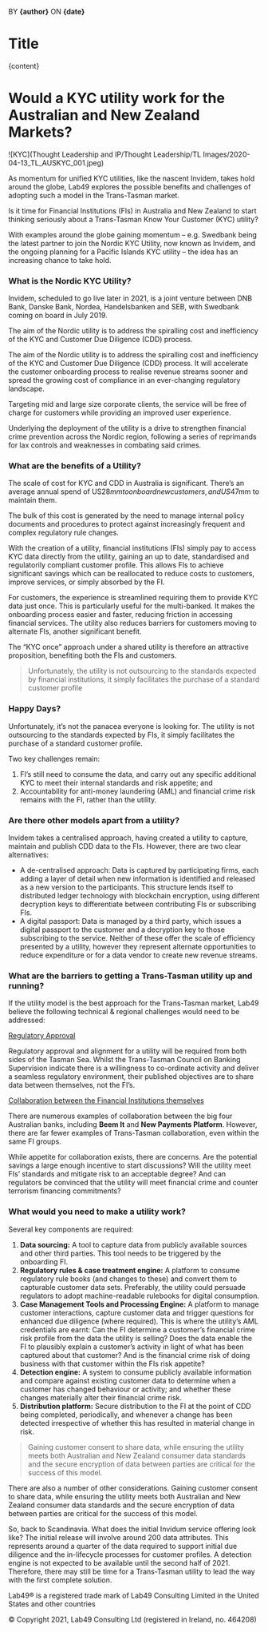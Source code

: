 
BY __{author}__
ON __{date}__
# Title

{content}
# Would a KYC utility work for the Australian and New Zealand Markets?

![KYC](Thought Leadership and IP/Thought Leadership/TL Images/2020-04-13_TL_AUSKYC_001.jpeg)

As momentum for unified KYC utilities, like the nascent Invidem, takes hold around the globe, Lab49 explores the possible benefits and challenges of adopting such a model in the Trans-Tasman market.

Is it time for Financial Institutions (FIs) in Australia and New Zealand to start thinking seriously about a Trans-Tasman Know Your Customer (KYC) utility?

With examples around the globe gaining momentum – e.g. Swedbank being the latest partner to join the Nordic KYC Utility, now known as Invidem, and the ongoing planning for a Pacific Islands KYC utility – the idea has an increasing chance to take hold.

### What is the Nordic KYC Utility?

Invidem, scheduled to go live later in 2021, is a joint venture between DNB Bank, Danske Bank, Nordea, Handelsbanken and SEB, with Swedbank coming on board in July 2019.

The aim of the Nordic utility is to address the spiralling cost and inefficiency of the KYC and Customer Due Diligence (CDD) process.

The aim of the Nordic utility is to address the spiralling cost and inefficiency of the KYC and Customer Due Diligence (CDD) process. It will accelerate the customer onboarding process to realise revenue streams sooner and spread the growing cost of compliance in an ever-changing regulatory landscape.  

Targeting mid and large size corporate clients, the service will be free of charge for customers while providing an improved user experience.

Underlying the deployment of the utility is a drive to strengthen financial crime prevention across the Nordic region, following a series of reprimands for lax controls and weaknesses in combating said crimes.

### What are the benefits of a Utility?

The scale of cost for KYC and CDD in Australia is significant. There’s an average annual spend of US$28mm to onboard new customers, and US$47mm to maintain them.

The bulk of this cost is generated by the need to manage internal policy documents and procedures to protect against increasingly frequent and complex regulatory rule changes.

With the creation of a utility, financial institutions (FIs) simply pay to access KYC data directly from the utility, gaining an up to date, standardised and regulatorily compliant customer profile. This allows FIs to achieve significant savings which can be reallocated to reduce costs to customers, improve services, or simply absorbed by the FI.

For customers, the experience is streamlined requiring them to provide KYC data just once. This is particularly useful for the multi-banked. It makes the onboarding process easier and faster, reducing friction in accessing financial services. The utility also reduces barriers for customers moving to alternate FIs, another significant benefit.

The “KYC once” approach under a shared utility is therefore an attractive proposition, benefiting both the FIs and customers.

> Unfortunately, the utility is not outsourcing to the standards expected by financial institutions, it simply facilitates the purchase of a standard customer profile

### Happy Days?

Unfortunately, it’s not the panacea everyone is looking for. The utility is not outsourcing to the standards expected by FIs, it simply facilitates the purchase of a standard customer profile.

Two key challenges remain:

1. FI’s still need to consume the data, and carry out any specific additional KYC to meet their internal standards and risk appetite; and
1. Accountability for anti-money laundering (AML) and financial crime risk remains with the FI, rather than the utility.

### Are there other models apart from a utility?

Invidem takes a centralised approach, having created a utility to capture, maintain and publish CDD data to the FIs. However, there are two clear alternatives:

* A de-centralised approach: Data is captured by participating firms, each adding a layer of detail when new information is identified and released as a new version to the participants. This structure lends itself to distributed ledger technology with blockchain encryption, using different decryption keys to differentiate between contributing FIs or subscribing FIs.
* A digital passport:  Data is managed by a third party, which issues a digital passport to the customer and a decryption key to those subscribing to the service.
Neither of these offer the scale of efficiency presented by a utility, however they represent alternate opportunities to reduce expenditure or for a data vendor to create new revenue streams.

### What are the barriers to getting a Trans-Tasman utility up and running?

If the utility model is the best approach for the Trans-Tasman market, Lab49 believe the following technical & regional challenges would need to be addressed:

<ins>Regulatory Approval</ins>

Regulatory approval and alignment for a utility will be required from both sides of the Tasman Sea. Whilst the Trans-Tasman Council on Banking Supervision indicate there is a willingness to co-ordinate activity and deliver a seamless regulatory environment, their published objectives are to share data between themselves, not the FI’s.

<ins>Collaboration between the Financial Institutions themselves</ins>

There are numerous examples of collaboration between the big four Australian banks, including __Beem It__ and __New Payments Platform__. However, there are far fewer examples of Trans-Tasman collaboration, even within the same FI groups.

While appetite for collaboration exists, there are concerns. Are the potential savings a large enough incentive to start discussions? Will the utility meet FIs’ standards and mitigate risk to an acceptable degree? And can regulators be convinced that the utility will meet financial crime and counter terrorism financing commitments?

### What would you need to make a utility work?

Several key components are required:

1. __Data sourcing:__ A tool to capture data from publicly available sources and other third parties. This tool needs to be triggered by the onboarding FI.
1. __Regulatory rules & case treatment engine:__ A platform to consume regulatory rule books (and changes to these) and convert them to capturable customer data sets. Preferably, the utility could persuade regulators to adopt machine-readable rulebooks for digital consumption.
1. __Case Management Tools and Processing Engine:__ A platform to manage customer interactions, capture customer data and trigger questions for enhanced due diligence (where required).
This is where the utility’s AML credentials are earnt: Can the FI determine a customer’s financial crime risk profile from the data the utility is selling? Does the data enable the FI to plausibly explain a customer’s activity in light of what has been captured about that customer? And is the financial crime risk of doing business with that customer within the FIs risk appetite?
1. __Detection engine:__ A system to consume publicly available information and compare against existing customer data to determine when a customer has changed behaviour or activity; and whether these changes materially alter their financial crime risk.
1. __Distribution platform:__ Secure distribution to the FI at the point of CDD being completed, periodically, and whenever a change has been detected irrespective of whether this has resulted in material change in risk.
> Gaining customer consent to share data, while ensuring the utility meets both Australian and New Zealand consumer data standards and the secure encryption of data between parties are critical for the success of this model.

There are also a number of other considerations. Gaining customer consent to share data, while ensuring the utility meets both Australian and New Zealand consumer data standards and the secure encryption of data between parties are critical for the success of this model.

So, back to Scandinavia. What does the initial Invidum service offering look like? The initial release will involve around 200 data attributes. This represents around a quarter of the data required to support initial due diligence and the in-lifecycle processes for customer profiles. A detection engine is not expected to be available until the second half of 2021. Therefore, there may still be time for a Trans-Tasman utility to lead the way with the first complete solution.




Lab49® is a registered trade mark of Lab49 Consulting Limited in the United States and other countries

© Copyright 2021, Lab49 Consulting Ltd (registered in Ireland, no. 464208)
